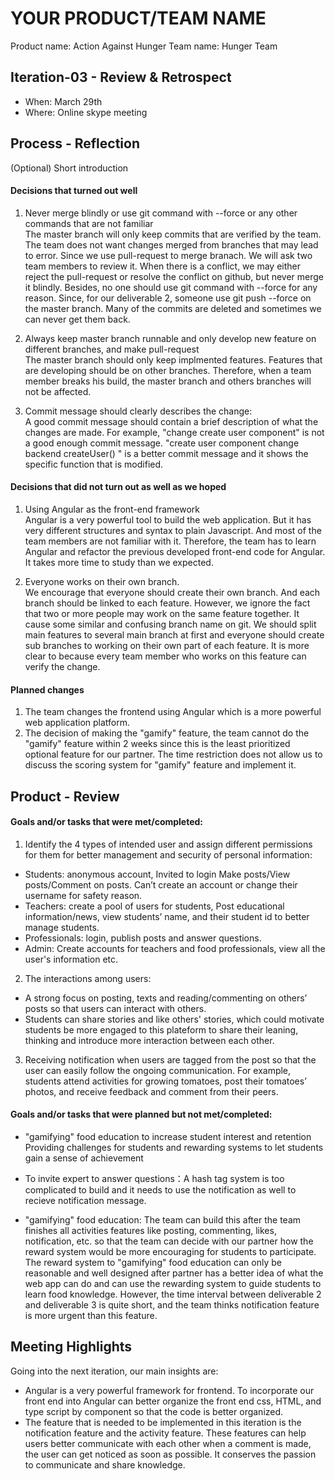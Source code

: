 # YOUR PRODUCT/TEAM NAME
Product name: Action Against Hunger
Team name: Hunger Team

## Iteration-03 - Review & Retrospect

* When: March 29th
* Where: Online skype meeting

## Process - Reflection

(Optional) Short introduction

#### Decisions that turned out well

1. Never merge blindly or use git command with --force or any other commands that are not familiar   
    The master branch will only keep commits that are verified by the team. The team does not want changes merged from branches that may lead to error. Since we use pull-request to merge branach. We will ask two team members to review it. When there is a conflict, we may either reject the pull-request or resolve the conflict on github, but never merge it blindly. Besides, no one should use git command with --force for any reason. Since, for our deliverable 2, someone use git push --force on the master branch. Many of the commits are deleted and sometimes we can never get them back.  
    
2. Always keep master branch runnable and only develop new feature on different branches, and make pull-request  
    The master branch should only keep implmented features. Features that are developing should be on other branches. Therefore, when a team member breaks his build, the master branch and others branches will not be affected.
    
3. Commit message should clearly describes the change:  
    A good commit message should contain a brief description of what the changes are made. For example, "change create user component" is not a good enough commit message. "create user component change backend createUser() " is a better commit message and it shows the specific function that is modified.






#### Decisions that did not turn out as well as we hoped

1. Using Angular as the front-end framework  
    Angular is a very powerful tool to build the web application. But it has very different structures and syntax to plain Javascript. And most of the team members are not familiar with it. Therefore, the team has to learn Angular and refactor the previous developed front-end code for Angular. It takes more time to study than we expected.


2. Everyone works on their own branch.    
    We encourage that everyone should create their own branch. 
    And each branch should be linked to each feature. However, we ignore the fact that two or more people may work on the same feature together. It cause some similar and confusing branch name on git. We should split main features to several main branch at first and everyone should create sub branches to working on their own part of each feature.
    It is more clear to because every team member who works on this feature can verify the change.


#### Planned changes

1. The team changes the frontend using Angular which is a more powerful web application platform.
2. The decision of making the "gamify" feature, the team cannot do the "gamify" feature within 2 weeks since this is the least prioritized optional feature for our partner. The time restriction does not allow us to discuss the scoring system for "gamify" feature and implement it.




## Product - Review

#### Goals and/or tasks that were met/completed:
1. Identify the 4 types of intended user and assign different permissions for them for better management and security of personal information:
- Students: anonymous account,  Invited to login Make posts/View posts/Comment on posts. Can’t create an account or change their username for safety reason.
- Teachers: create a pool of users for students, Post educational information/news, view students’ name, and their student id to better manage students.
- Professionals: login, publish posts and answer questions.
- Admin:  Create accounts for teachers and food professionals, view all the user's information etc.

2.  The interactions among users:   
- A strong focus on posting, texts and reading/commenting on others’ posts so that users can interact with others.
- Students can share stories and like others' stories, which could motivate students be more engaged to this plateform to share their leaning, thinking and introduce more interaction between each other.    

3. Receiving notification when users are tagged from the post so that the user can easily follow the ongoing communication. For example, students attend activities for growing tomatoes, post their tomatoes’ photos, and receive feedback and comment from their peers.



#### Goals and/or tasks that were planned but not met/completed:

- "gamifying" food education to increase student interest and retention
Providing challenges for students and rewarding systems to let students gain a sense of achievement
* To invite expert to answer questions：A hash tag system is too complicated to build and it needs to use the notification as well to recieve notification message.

* "gamifying" food education: The team can build this after the team finishes all activities features like posting, commenting,  likes, notification, etc. so that the team can decide with our partner how the reward system would be more encouraging for students to participate. The reward system to "gamifying" food education can only be reasonable and well designed after partner has a better idea of what the web app can do and can use the rewarding system to guide students to learn food knowledge. However, the time interval between deliverable 2 and deliverable 3 is quite short, and the team thinks notification feature is more urgent than this feature.



## Meeting Highlights

Going into the next iteration, our main insights are:

* Angular is a very powerful framework for frontend. To incorporate our front end into Angular can better organize the front end css, HTML, and type script by component so that the code is better organized.
* The feature that is needed to be implemented in this iteration is the notification feature and the activity feature. These features can help users better communicate with each other when a comment is made, the user can get noticed as soon as possible. It conserves the passion to communicate and share knowledge.

